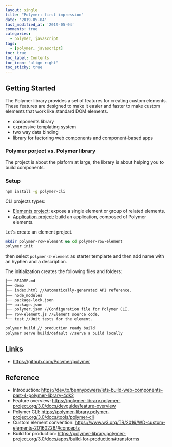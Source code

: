 ```yaml
---
layout: single
title: "Polymer: first impression"
date: '2019-05-04'
last_modified_at: '2019-05-04'
comments: true
categories:
  - polymer, javascript
tags:
  - [polymer, javascript]
toc: true
toc_label: Contents
toc_icon: "align-right"
toc_sticky: true
---
```


## Getting Started

The Polymer library provides a set of features for creating custom elements. These features are designed to make it easier and faster to make custom elements that work like standard DOM elements.

- components library
- expressive templating system
- two way data binding
- library for factoring web components and component-based apps

### Polymer porject vs. Polymer library

The project is about the plaform at large, the library is about helping you to build components.

### Setup

```bash
npm install -g polymer-cli
```

CLI projects types:

- [Elements project](https://polymer-library.polymer-project.org/3.0/docs/tools/create-element-polymer-cli): expose a single element or group of related elements.
- [Application project](https://polymer-library.polymer-project.org/3.0/docs/tools/create-app-polymer-cli): build an application, composed of Polymer elements.
  
Let's create an element project.

```bash
mkdir polymer-row-element && cd polymer-row-element
polymer init
```

then select `polymer-3-element` as starter templarte and then add name with an hyphen and a description.

The initialization creates the following files and folders:

```bash
├── README.md
├── demo
├── index.html //Automatically-generated API reference.
├── node_modules
├── package-lock.json
├── package.json
├── polymer.json //Configuration file for Polymer CLI.
├── row-element.js //Element source code.
└── test //Unit tests for the element.
```

```bash
polymer build // production ready build
polymer serve build/default //serve a build locally
```

## Links

- https://github.com/Polymer/polymer

## Reference

- Introduction: https://dev.to/bennypowers/lets-build-web-components-part-4-polymer-library-4dk2
- Feature overview: https://polymer-library.polymer-project.org/3.0/docs/devguide/feature-overview
- Polymer CLI: https://polymer-library.polymer-project.org/3.0/docs/tools/polymer-cli
- Custom element convention: https://www.w3.org/TR/2016/WD-custom-elements-20160226/#concepts
- Build for production: https://polymer-library.polymer-project.org/3.0/docs/apps/build-for-production#transforms